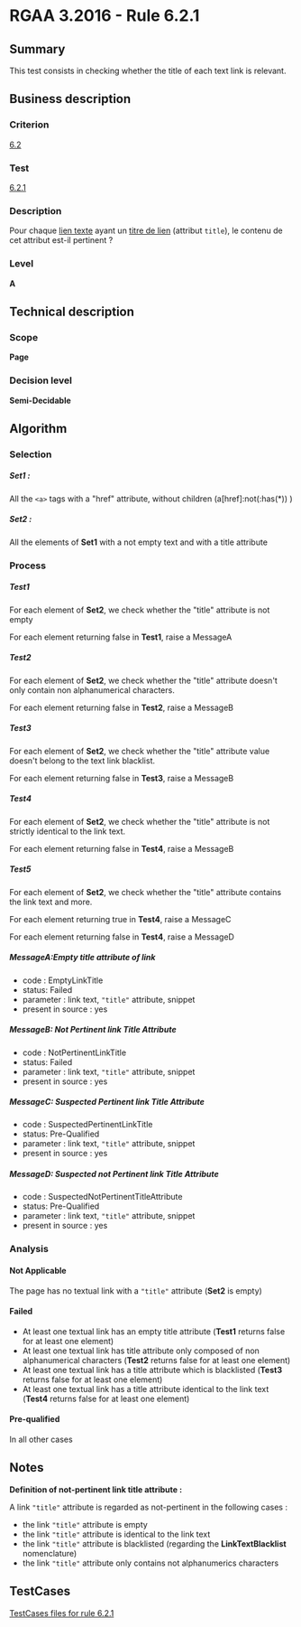 # RGAA 3.2016 - Rule 6.2.1

## Summary
This test consists in checking whether the title of each text link is
relevant.

## Business description

### Criterion
[6.2](http://references.modernisation.gouv.fr/rgaa-accessibilite/2016/criteres.html#crit-6-2)

### Test
[6.2.1](http://references.modernisation.gouv.fr/rgaa-accessibilite/2016/criteres.html#test-6-2-1)

### Description
<div lang="fr">Pour chaque <a href="http://references.modernisation.gouv.fr/rgaa-accessibilite/glossaire.html#lien-texte">lien texte</a> ayant un <a href="http://references.modernisation.gouv.fr/rgaa-accessibilite/glossaire.html#titre-de-lien">titre de lien</a> (attribut <code lang="en">title</code>), le contenu de cet attribut est-il pertinent&nbsp;?</div>

### Level
**A**

## Technical description

### Scope
**Page**

### Decision level
**Semi-Decidable**

## Algorithm

### Selection

##### Set1 :

All the `<a>` tags with a "href" attribute, without children (a[href]:not(:has(*)) )

##### Set2 :

All the elements of **Set1** with a not empty text and with a title attribute

### Process

##### Test1

For each element of **Set2**, we check whether the "title" attribute is not empty

For each element returning false in **Test1**, raise a MessageA

##### Test2

For each element of **Set2**, we check whether the "title" attribute doesn't only contain non alphanumerical characters.

For each element returning false in **Test2**, raise a MessageB

##### Test3

For each element of **Set2**, we check whether the "title" attribute value doesn't belong to the text link blacklist.

For each element returning false in **Test3**, raise a MessageB

##### Test4

For each element of **Set2**, we check whether the "title" attribute is not strictly identical to the link text.

For each element returning false in **Test4**, raise a MessageB

##### Test5

For each element of **Set2**, we check whether the "title" attribute contains the link text and more.

For each element returning true in **Test4**, raise a MessageC

For each element returning false in **Test4**, raise a MessageD

##### MessageA:Empty title attribute of link

-   code : EmptyLinkTitle
-   status: Failed
-   parameter : link text, `"title"` attribute, snippet
-   present in source : yes

##### MessageB: Not Pertinent link Title Attribute

-   code : NotPertinentLinkTitle
-   status: Failed
-   parameter : link text, `"title"` attribute, snippet
-   present in source : yes

##### MessageC: Suspected Pertinent link Title Attribute

-   code : SuspectedPertinentLinkTitle
-   status: Pre-Qualified
-   parameter : link text, `"title"` attribute, snippet
-   present in source : yes

##### MessageD: Suspected not Pertinent link Title Attribute

-   code : SuspectedNotPertinentTitleAttribute
-   status: Pre-Qualified
-   parameter : link text, `"title"` attribute, snippet
-   present in source : yes

### Analysis

#### Not Applicable

The page has no textual link with a `"title"` attribute (**Set2** is empty)

#### Failed

-   At least one textual link has an empty title attribute (**Test1** returns false for at least one element)
-   At least one textual link has title attribute only composed of non alphanumerical characters (**Test2** returns false for at least one element)
-   At least one textual link has a title attribute which is blacklisted (**Test3** returns false for at least one element)
-   At least one textual link has a title attribute identical to the link text (**Test4** returns false for at least one element)

#### Pre-qualified

In all other cases

## Notes

**Definition of not-pertinent link title attribute :**

A link `"title"` attribute is regarded as not-pertinent in the following cases :

-   the link `"title"` attribute is empty
-   the link `"title"` attribute is identical to the link text
-   the link `"title"` attribute is blacklisted (regarding the **LinkTextBlacklist** nomenclature)
-   the link `"title"` attribute only contains not alphanumerics characters



##  TestCases

[TestCases files for rule 6.2.1](https://github.com/Asqatasun/Asqatasun/tree/develop/rules/rules-rgaa3.2016/src/test/resources/testcases/rgaa32016/Rgaa32016Rule060201/)


